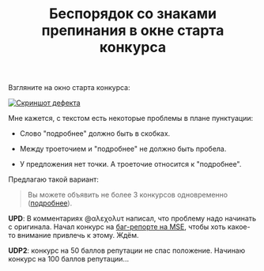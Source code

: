 ﻿---
title: "Беспорядок со знаками препинания в окне старта конкурса"
se.owner.user_id: 532877
se.owner.display_name: "Зонтик"
se.owner.link: "https://ru.meta.stackoverflow.com/users/532877/%d0%97%d0%be%d0%bd%d1%82%d0%b8%d0%ba"
se.link: "https://ru.meta.stackoverflow.com/questions/12998/%d0%91%d0%b5%d1%81%d0%bf%d0%be%d1%80%d1%8f%d0%b4%d0%be%d0%ba-%d1%81%d0%be-%d0%b7%d0%bd%d0%b0%d0%ba%d0%b0%d0%bc%d0%b8-%d0%bf%d1%80%d0%b5%d0%bf%d0%b8%d0%bd%d0%b0%d0%bd%d0%b8%d1%8f-%d0%b2-%d0%be%d0%ba%d0%bd%d0%b5-%d1%81%d1%82%d0%b0%d1%80%d1%82%d0%b0-%d0%ba%d0%be%d0%bd%d0%ba%d1%83%d1%80%d1%81%d0%b0"
se.question_id: 12998
se.post_type: question
---
<p>Взгляните на окно старта конкурса:</p>
<p><a href="https://i.stack.imgur.com/2WH7W.png" rel="nofollow noreferrer"><img src="https://i.stack.imgur.com/2WH7W.png" alt="Скриншот дефекта" /></a></p>
<p>Мне кажется, с текстом есть некоторые проблемы в плане пунктуации:</p>
<ul>
<li><p>Слово &quot;подробнее&quot; должно быть в скобках.</p>
</li>
<li><p>Между троеточием и &quot;подробнее&quot; не должно быть пробела.</p>
</li>
<li><p>У предложения нет точки. А троеточие относится к &quot;подробнее&quot;.</p>
</li>
</ul>
<p>Предлагаю такой вариант:</p>
<blockquote>
<p>Вы можете объявить не более 3 конкурсов одновременно (<a href="https://ru.stackoverflow.com/help/bounty">подробнее</a>).</p>
</blockquote>
<p><strong>UPD</strong>:
В комментариях @αλεχολυτ написал, что проблему надо начинать с оригинала. Начал конкурс на <a href="https://meta.stackexchange.com/q/260140/1346379">баг-репорте на MSE</a>, чтобы хоть какое-то внимание привлечь к этому. Ждём.</p>
<p><strong>UDP2</strong>:
конкурс на 50 баллов репутации не спас положение. Начинаю конкурс на 100 баллов репутации...</p>
